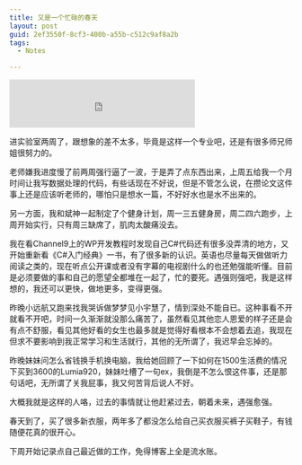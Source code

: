 ```yaml
---
title: 又是一个忙碌的春天
layout: post
guid: 2ef3550f-8cf3-400b-a55b-c512c9af8a2b
tags:
  - Notes

---
```


<iframe frameborder="no" border="0" marginwidth="0" marginheight="0" width=330 height=86 src="http://music.163.com/outchain/player?type=2&id=26434317&auto=0&height=66"></iframe>


进实验室两周了，跟想象的差不太多，毕竟是这样一个专业吧，还是有很多师兄师姐很努力的。

老师嫌我进度慢了前两周强行逼了一波，于是弄了点东西出来，上周五给我一个月时间让我写数据处理的代码，有些话现在不好说，但是不管怎么说，在攒论文这件事上还是应该听老师的，哪怕只是想水一篇，不好好水也是水不出来的。

另一方面，我和斌神一起制定了个健身计划，周一三五健身房，周二四六跑步，上周开始实行，只有周三缺席了，肌肉太酸痛没去。

我在看Channel9上的WP开发教程时发现自己C#代码还有很多没弄清的地方，又开始重新看《C#入门经典》一书，有了很多新的认识。英语也尽量每天做做听力阅读之类的，现在听点公开课或者没有字幕的电视剧什么的也还勉强能听懂。目前是必须要做的事和自己的愿望全都堆在一起了，忙的要死。遇强则强吧，我是这样想的，我还可以更快，做地更多，变得更强。

昨晚小远航又跑来找我哭诉做梦梦见小宇慧了，情到深处不能自已。这种事看不开就看不开吧，时间一久渐渐就没那么痛苦了，虽然看见其他恋人恩爱的样子还是会有点不舒服，看见其他好看的女生也最多就是觉得好看根本不会想着去追，我现在但求不要影响到我正常学习和生活就行，其他的无所谓了，我迟早会忘掉的。

昨晚妹妹问怎么省钱换手机换电脑，我给她回顾了一下如何在1500生活费的情况下买到3600的Lumia920，妹妹吐槽了一句ex，我倒是不怎么恨这件事，还是那句话吧，无所谓了关我屁事，我又何苦背后说人不好。

大概我就是这样的人咯，过去的事情就让他赶紧过去，朝着未来，遇强愈强。

春天到了，买了很多新衣服，两年多了都没怎么给自己买衣服买裤子买鞋子，有钱随便花真的很开心。

下周开始记录点自己最近做的工作，免得博客上全是流水账。
